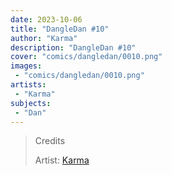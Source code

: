 ```yaml
---
date: 2023-10-06
title: "DangleDan #10"
author: "Karma"
description: "DangleDan #10"
cover: "comics/dangledan/0010.png"
images:
 - "comics/dangledan/0010.png"
artists:
 - "Karma"
subjects:
 - "Dan"
---
```

>Credits
>
>Artist: [Karma](https://twitter.com/Kristal_Karma)  
